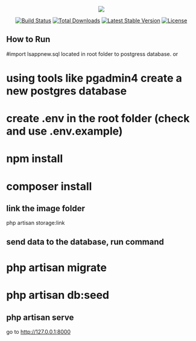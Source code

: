 <p align="center"><img src="https://laravel.com/assets/img/components/logo-laravel.svg"></p>

<p align="center">
<a href="https://travis-ci.org/laravel/framework"><img src="https://travis-ci.org/laravel/framework.svg" alt="Build Status"></a>
<a href="https://packagist.org/packages/laravel/framework"><img src="https://poser.pugx.org/laravel/framework/d/total.svg" alt="Total Downloads"></a>
<a href="https://packagist.org/packages/laravel/framework"><img src="https://poser.pugx.org/laravel/framework/v/stable.svg" alt="Latest Stable Version"></a>
<a href="https://packagist.org/packages/laravel/framework"><img src="https://poser.pugx.org/laravel/framework/license.svg" alt="License"></a>
</p>

## How to Run

#import lsappnew.sql located in root folder to postgress database.
or
# using tools like pgadmin4 create a new postgres database
# create .env in the root folder (check and use .env.example)
# npm install
# composer install
## link the image folder
php artisan storage:link

## send data to the database, run command

# php artisan migrate
# php artisan db:seed

## php artisan serve
go to http://127.0.0.1:8000
